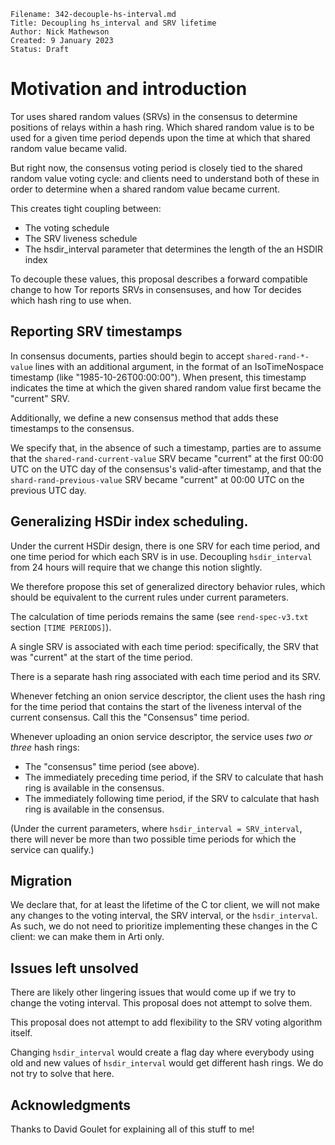 ```
Filename: 342-decouple-hs-interval.md
Title: Decoupling hs_interval and SRV lifetime
Author: Nick Mathewson
Created: 9 January 2023
Status: Draft
```

# Motivation and introduction

Tor uses shared random values (SRVs) in the consensus to determine
positions of relays within a hash ring.  Which shared random value is to
be used for a given time period depends upon the time at which that
shared random value became valid.

But right now, the consensus voting period is closely tied to the shared
random value voting cycle: and clients need to understand both of these
in order to determine when a shared random value became current.

This creates tight coupling between:
   * The voting schedule
   * The SRV liveness schedule
   * The hsdir_interval parameter that determines the length of the
     an HSDIR index

To decouple these values, this proposal describes a forward compatible
change to how Tor reports SRVs in consensuses, and how Tor decides which
hash ring to use when.


## Reporting SRV timestamps

In consensus documents, parties should begin to accept
`shared-rand-*-value` lines with an additional argument, in the format
of an IsoTimeNospace timestamp (like "1985-10-26T00:00:00").  When
present, this timestamp indicates the time at which the given shared
random value first became the "current" SRV.

Additionally, we define a new consensus method that adds these
timestamps to the consensus.

We specify that, in the absence of such a timestamp, parties are to
assume that the `shared-rand-current-value` SRV became "current" at the
first 00:00 UTC on the UTC day of the consensus's valid-after timestamp,
and that the `shard-rand-previous-value` SRV became "current" at 00:00
UTC on the previous UTC day.


## Generalizing HSDir index scheduling.

Under the current HSDir design, there is one SRV for each time period,
and one time period for which each SRV is in use.  Decoupling
`hsdir_interval` from 24 hours will require that we change this notion
slightly.

We therefore propose this set of generalized directory behavior rules,
which should be equivalent to the current rules under current
parameters.

The calculation of time periods remains the same (see `rend-spec-v3.txt`
section `[TIME PERIODS]`).

A single SRV is associated with each time period: specifically, the SRV
that was "current" at the start of the time period.

There is a separate hash ring associated with each time period and its
SRV.

Whenever fetching an onion service descriptor, the client uses the hash
ring for the time period that contains the start of the liveness
interval of the current consensus.  Call this the "Consensus" time period.

Whenever uploading an onion service descriptor, the service uses _two or
three_ hash rings:
  * The "consensus" time period (see above).
  * The immediately preceding time period, if the SRV to calculate that
    hash ring is available in the consensus.
  * The immediately following time period, if the SRV to calculate that
    hash ring is available in the consensus.

(Under the current parameters, where `hsdir_interval = SRV_interval`,
there will never be more than two possible time periods for which the
service can qualify.)

## Migration

We declare that, for at least the lifetime of the C tor client, we will
not make any changes to the voting interval, the SRV interval, or the
`hsdir_interval`.  As such, we do not need to prioritize implementing
these changes in the C client: we can make them in Arti only.

## Issues left unsolved

There are likely other lingering issues that would come up if we try to
change the voting interval.  This proposal does not attempt to solve
them.

This proposal does not attempt to add flexibility to the SRV voting
algorithm itself.

Changing `hsdir_interval` would create a flag day where everybody using
old and new values of `hsdir_interval` would get different hash
rings. We do not try to solve that here.

## Acknowledgments

Thanks to David Goulet for explaining all of this stuff to me!
